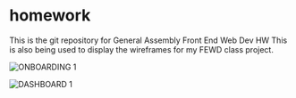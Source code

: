 # homework
This is the git repository for General Assembly Front End Web Dev HW
This is also being used to display the wireframes for my FEWD class project. 

![ONBOARDING 1](https://user-images.githubusercontent.com/122947892/220081853-b485022b-bcc0-426d-bebf-d3598f501083.png)

![DASHBOARD 1](https://user-images.githubusercontent.com/122947892/220082414-aec4b9ec-481e-42b8-b6c2-2726da05e0e6.png)
